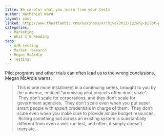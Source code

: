 ```yaml
---
title: Be careful what you learn from your tests
author: Nathaniel Ward
layout: post
linked: http://www.theatlantic.com/business/archive/2011/12/why-pilot-projects-fail/250364/
categories:
  - Marketing
  - What I’m Reading
tags:
  - A/B testing
  - Market research
  - Megan McArdle
  - Testing
---
```

Pilot programs and other trials can often lead us to the wrong conclusions, Megan McArdle warns:

> This is one more installment in a continuing series, brought to you by the universe, entitled “promising pilot projects often don’t scale”.  They don’t scale for corporations, and they don’t scale for government agencies.  They don’t scale even when you put super smart people with expert credentials in charge of them.  They don’t scale even when you make sure to provide ample budget resources.  Rolling something out across an existing system is substantially different from even a well run test, and often, it simply doesn’t translate.